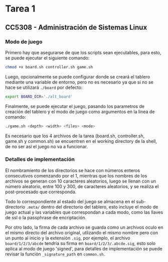 
# Tarea 1
## CC5308 - Administración de Sistemas Linux

### Modo de juego

Primero hay que asegurarse de que los scripts sean ejecutables, para esto, se puede ejecutar el siguiente comando:
```bash
chmod +x board.sh controller.sh game.sh
```

Luego, opcionalmente se puede configurar donde se creará el tablero mediante una variable de entorno, pero no es necesario ya que si no se hace se utilizará `./board` por defecto:
```bash
export BOARD_DIR='./alt_board'
```

Finalmente, se puede ejecutar el juego, pasando los parametros de creación del tablero y el modo de juego como argumentos en la linea de comando:
```bash
./game.sh <depth> <width> <files> <mode>
```

Es necesario que los 4 archivos de la tarea (board.sh, controller.sh, game.sh y common.sh) se encuentren en el working directory de la shell, de no ser así el juego no va a funcionar.

### Detalles de implementación

El nombramiento de los directorios se hace con números enteros consecutivos comenzando por el 1, mientras que los nombres de los archivos se generan con 10 caracteres aleatorios, luego se llenan con un número aleatorio, entre 100 y 300, de caracteres aleatorios, y se realiza el post-procesado que corresponda.

Todo lo correspondiente al estado del juego se almacena en el sub-directorio `.meta/` dentro del directorio del tablero, esto incluye el modo de juego actual y las variables que correspondan a cada modo, como las llaves de ssl o la passphrase de encriptación.

Por otro lado, la firma de cada archivo se guarda como un archivos oculo en el mismo directo del archivo original, utlizando el mismo nombre pero con un punto al inicio y la extensión `.sig`, por ejemplo, el archivo `board/1/2/3/abcde` tendría su firma en `board/1/2/3/.abcde.sig`, esto solo aplica al modo de juego 'signed', para detalles de implementación se puede revisar la función `_signature_path` en `common.sh`.


